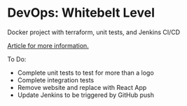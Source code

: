 # DevOps: Whitebelt Level
Docker project with terraform, unit tests, and Jenkins CI/CD

[Article for more information.](https://9spire.com/2021/04/20/docker-terraform-jenkins.html)

To Do:
* Complete unit tests to test for more than a logo
* Complete integration tests
* Remove website and replace with React App
* Update Jenkins to be triggered by GitHub push
